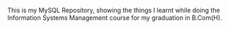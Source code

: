 This is my MySQL Repository, showing the things I learnt while doing the Information Systems Management course for my graduation in B.Com(H).
